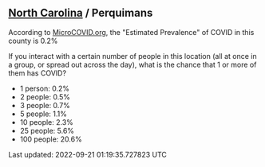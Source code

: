 
## [North Carolina](/united-states/north-carolina) / Perquimans

According to [MicroCOVID.org](http://microcovid.org),
the "Estimated Prevalence" of COVID in this county is 0.2%

If you interact with a certain number of people in this location
(all at once in a group, or spread out across the day), what is the chance that
1 or more of them has COVID?

- 1 person: 0.2%
- 2 people: 0.5%
- 3 people: 0.7%
- 5 people: 1.1%
- 10 people: 2.3%
- 25 people: 5.6%
- 100 people: 20.6%

Last updated: 2022-09-21 01:19:35.727823 UTC
